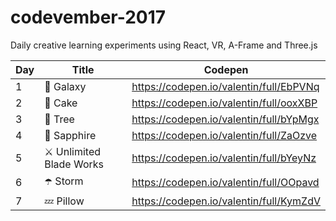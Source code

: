 # codevember-2017

Daily creative learning experiments using React, VR, A-Frame and Three.js

| Day | Title | Codepen |
|-----|-------|---------|
| 1 | 🌌 Galaxy | https://codepen.io/valentin/full/EbPVNq |
| 2 | 🎂 Cake | https://codepen.io/valentin/full/ooxXBP |
| 3 | 🌱 Tree | https://codepen.io/valentin/full/bYpMgx |
| 4 | 💎 Sapphire | https://codepen.io/valentin/full/ZaOzve |
| 5 | ⚔️ Unlimited Blade Works | https://codepen.io/valentin/full/bYeyNz |
| 6 | ☂️ Storm | https://codepen.io/valentin/full/OOpavd |
| 7 | 💤 Pillow | https://codepen.io/valentin/full/KymZdV |